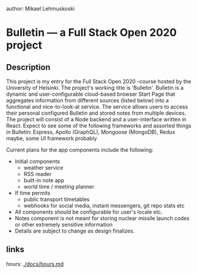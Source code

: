   author: Mikael Lehmuskoski

# Bulletin ⁠— a Full Stack Open 2020 project

## Description

  This project is my entry for the Full Stack Open 2020 -course hosted by the University of Helsinki. The project's working title is 'Bulletin'. Bulletin is a dynamic and user-configurable cloud-based browser Start Page that aggregates information from different sources (listed below) into a functional and nice-to-look-at service. The service allows users to access their personal configured Bulletin and stored notes from multiple devices. The project will consist of a Node backend and a user-interface written in React. Expect to see some of the following frameworks and assorted things in Bulletin: Express, Apollo (GraphQL), Mongoose (MongoDB), Redux maybe, some UI framework probably

Current plans for the app components include the following:
* Initial components
    * weather service
    * RSS reader
    * built-in note app
    * world time / meeting planner
* If time permits
    * public transport timetables
    * webhooks for social media, instant messengers, git repo stats etc
* All components should be configurable for user's locale etc.
* Notes component is not meant for storing nuclear missile launch codes or other extremely sensitive information
* Details are subject to change as design finalizes.

## links
hours: [./docs/hours.md](./docs/hours.md)